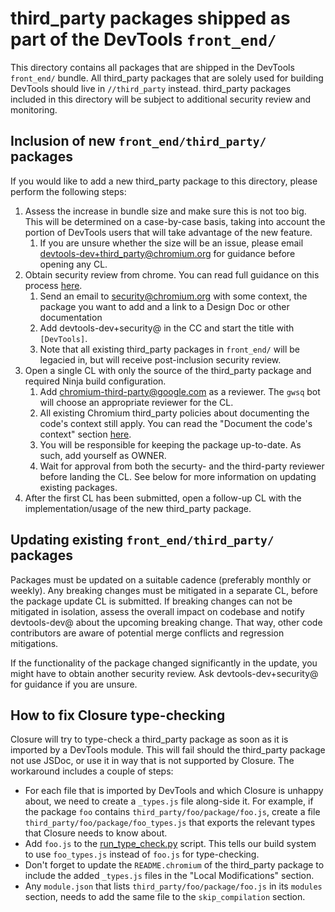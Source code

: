 # third_party packages shipped as part of the DevTools `front_end/`

This directory contains all packages that are shipped in the DevTools `front_end/` bundle.
All third_party packages that are solely used for building DevTools should live in `//third_party` instead.
third_party packages included in this directory will be subject to additional security review and monitoring.

## Inclusion of new `front_end/third_party/` packages

If you would like to add a new third_party package to this directory, please perform the following steps:

1. Assess the increase in bundle size and make sure this is not too big.
This will be determined on a case-by-case basis, taking into account the portion of DevTools users that will take advantage of the new feature.
    1. If you are unsure whether the size will be an issue, please email devtools-dev+third_party@chromium.org for guidance before opening any CL.
1. Obtain security review from chrome. You can read full guidance on this process [here](https://www.chromium.org/Home/chromium-security/security-reviews).
    1. Send an email to security@chromium.org with some context, the package you want to add and a link to a Design Doc or other documentation
    1. Add devtools-dev+security@ in the CC and start the title with `[DevTools]`.
    1. Note that all existing third_party packages in `front_end/` will be legacied in, but will receive post-inclusion security review.
1. Open a single CL with only the source of the third_party package and required Ninja build configuration.
    1. Add chromium-third-party@google.com as a reviewer. The `gwsq` bot will choose an appropriate reviewer for the CL.
    1. All existing Chromium third_party policies about documenting the code's context still apply.
    You can read the "Document the code's context" section [here](https://chromium.googlesource.com/chromium/src.git/+/master/docs/adding_to_third_party.md#document-the-code_s-context).
    1. You will be responsible for keeping the package up-to-date.
    As such, add yourself as OWNER.
    1. Wait for approval from both the securty- and the third-party reviewer before landing the CL.
    See below for more information on updating existing packages.
1. After the first CL has been submitted, open a follow-up CL with the implementation/usage of the new third_party package.

## Updating existing `front_end/third_party/` packages

Packages must be updated on a suitable cadence (preferably monthly or weekly).
Any breaking changes must be mitigated in a separate CL, before the package update CL is submitted.
If breaking changes can not be mitigated in isolation, assess the overall impact on codebase and notify devtools-dev@ about the upcoming breaking change.
That way, other code contributors are aware of potential merge conflicts and regression mitigations.

If the functionality of the package changed significantly in the update, you might have to obtain another security review.
Ask devtools-dev+security@ for guidance if you are unsure.

## How to fix Closure type-checking

Closure will try to type-check a third_party package as soon as it is imported by a DevTools module. This will fail should the third_party
package not use JSDoc, or use it in way that is not supported by Closure. The workaround includes a couple of steps:

* For each file that is imported by DevTools and which Closure is unhappy about, we need to create a `_types.js` file along-side it.
  For example, if the package `foo` contains `third_party/foo/package/foo.js`, create a file `third_party/foo/package/foo_types.js` that exports the relevant
  types that Closure needs to know about.
* Add `foo.js` to the [run_type_check.py](https://source.chromium.org/chromium/chromium/src/+/master:third_party/devtools-frontend/src/scripts/test/run_type_check.py;l=344)
  script. This tells our build system to use `foo_types.js` instead of `foo.js` for type-checking.
* Don't forget to update the `README.chromium` of the third_party package to include the added `_types.js` files in the "Local Modifications" section.
* Any `module.json` that lists `third_party/foo/package/foo.js` in its `modules` section, needs to add the same file to the `skip_compilation` section.
